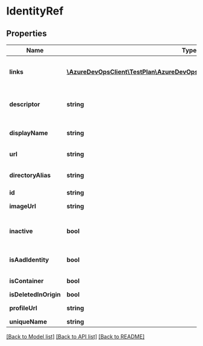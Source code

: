 # IdentityRef

## Properties
Name | Type | Description | Notes
------------ | ------------- | ------------- | -------------
**links** | [**\AzureDevOpsClient\TestPlan\AzureDevOpsClient\TestPlan\Model\ReferenceLinks**](ReferenceLinks.md) | This field contains zero or more interesting links about the graph subject. These links may be invoked to obtain additional relationships or more detailed information about this graph subject. | [optional] 
**descriptor** | **string** | The descriptor is the primary way to reference the graph subject while the system is running. This field will uniquely identify the same graph subject across both Accounts and Organizations. | [optional] 
**displayName** | **string** | This is the non-unique display name of the graph subject. To change this field, you must alter its value in the source provider. | [optional] 
**url** | **string** | This url is the full route to the source resource of this graph subject. | [optional] 
**directoryAlias** | **string** | Deprecated - Can be retrieved by querying the Graph user referenced in the \&quot;self\&quot; entry of the IdentityRef \&quot;_links\&quot; dictionary | [optional] 
**id** | **string** |  | [optional] 
**imageUrl** | **string** | Deprecated - Available in the \&quot;avatar\&quot; entry of the IdentityRef \&quot;_links\&quot; dictionary | [optional] 
**inactive** | **bool** | Deprecated - Can be retrieved by querying the Graph membership state referenced in the \&quot;membershipState\&quot; entry of the GraphUser \&quot;_links\&quot; dictionary | [optional] 
**isAadIdentity** | **bool** | Deprecated - Can be inferred from the subject type of the descriptor (Descriptor.IsAadUserType/Descriptor.IsAadGroupType) | [optional] 
**isContainer** | **bool** | Deprecated - Can be inferred from the subject type of the descriptor (Descriptor.IsGroupType) | [optional] 
**isDeletedInOrigin** | **bool** |  | [optional] 
**profileUrl** | **string** | Deprecated - not in use in most preexisting implementations of ToIdentityRef | [optional] 
**uniqueName** | **string** | Deprecated - use Domain+PrincipalName instead | [optional] 

[[Back to Model list]](../README.md#documentation-for-models) [[Back to API list]](../README.md#documentation-for-api-endpoints) [[Back to README]](../README.md)


